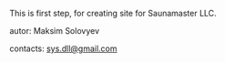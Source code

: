 This is first step, for creating site for Saunamaster LLC.

autor: Maksim Solovyev

contacts: sys.dll@gmail.com